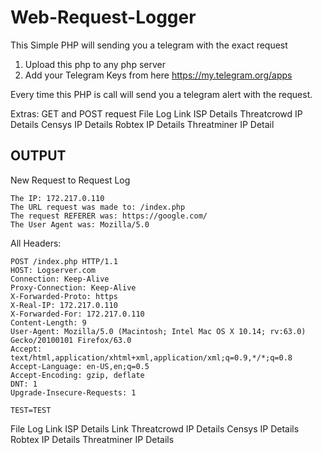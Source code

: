 # Web-Request-Logger
This Simple PHP will sending you a telegram with the exact request

1. Upload this php to any php server 
2. Add your Telegram Keys from here https://my.telegram.org/apps

Every time this PHP is call will send you a telegram alert with the request. 

Extras:
GET and POST request
File Log Link
ISP Details
Threatcrowd IP Details
Censys IP Details
Robtex IP Details
Threatminer IP Detail

## OUTPUT

New Request to Request Log
```
The IP: 172.217.0.110
The URL request was made to: /index.php
The request REFERER was: https://google.com/
The User Agent was: Mozilla/5.0 
```

All Headers:
```
POST /index.php HTTP/1.1
HOST: Logserver.com 
Connection: Keep-Alive 
Proxy-Connection: Keep-Alive 
X-Forwarded-Proto: https 
X-Real-IP: 172.217.0.110 
X-Forwarded-For: 172.217.0.110
Content-Length: 9 
User-Agent: Mozilla/5.0 (Macintosh; Intel Mac OS X 10.14; rv:63.0) Gecko/20100101 Firefox/63.0 
Accept: text/html,application/xhtml+xml,application/xml;q=0.9,*/*;q=0.8 
Accept-Language: en-US,en;q=0.5 
Accept-Encoding: gzip, deflate 
DNT: 1 
Upgrade-Insecure-Requests: 1 

TEST=TEST
```

File Log Link
ISP Details Link
Threatcrowd IP Details
Censys IP Details
Robtex IP Details
Threatminer IP Details

